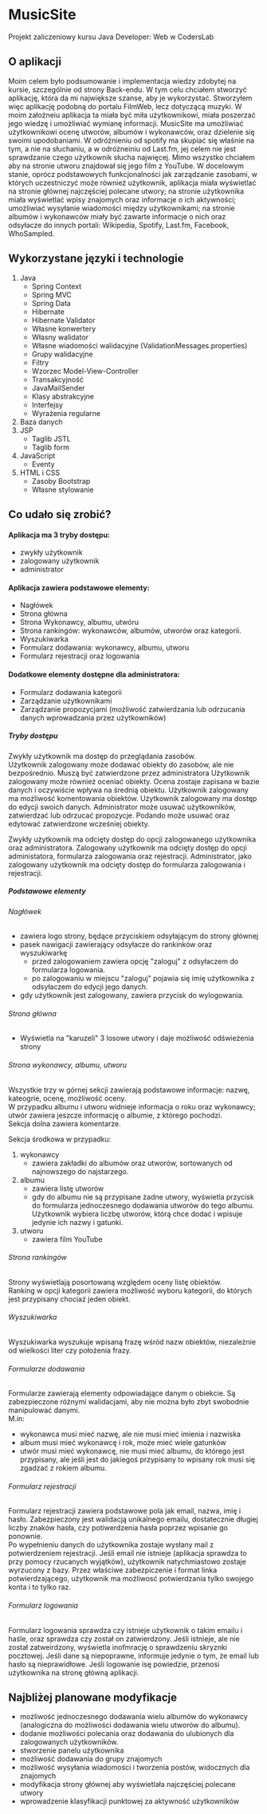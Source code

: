 # MusicSite
Projekt zaliczeniowy kursu Java Developer: Web w CodersLab

## O aplikacji

Moim celem było podsumowanie i implementacja wiedzy zdobytej na kursie, szczególnie od strony Back-endu. 
W tym celu chciałem stworzyć aplikację, która da mi największe szanse, aby je wykorzystać. 
Stworzyłem więc aplikację podobną do portalu FilmWeb, lecz dotyczącą muzyki.
W moim założneiu aplikacja ta miała być miła użytkownikowi, miała poszerzać jego wiedzę i umożliwiać wymianę informacji.
MusicSite ma umożliwiać użytkownikowi ocenę utworów, albumów i wykonawców, oraz dzielenie się swoimi upodobaniami. 
W odróżnieniu od spotify ma skupiać się właśnie na tym, a nie na słuchaniu, 
a w odróżneiniu od Last.fm, jej celem nie jest sprawdzanie czego użytkownik słucha najwięcej. 
Mimo wszystko chciałem aby na stronie utworu znajdował się jego film z YouTube.
W docelowym stanie, oprócz podstawowych funkcjonalności jak zarządzanie zasobami, 
w których uczestniczyć może również użytkownik,
aplikacja miała wyświetlać na stronie głównej najczęściej polecane utwory; 
na stronie użytkownika miała wyświetlać wpisy znajomych oraz informacje o ich aktywności;
umożliwiać wysyłanie wiadomości między użytkownikami; 
na stronie albumów i wykonawców miały być zawarte informacje o nich oraz odsyłacze do innych portali: 
Wikipedia, Spotify, Last.fm, Facebook, WhoSampled.

## Wykorzystane języki i technologie
1. Java
   - Spring Context
   - Spring MVC
   - Spring Data
   - Hibernate
   - Hibernate Validator
   - Własne konwertery
   - Własny walidator
   - Własne wiadomości walidacyjne (ValidationMessages.properties)
   - Grupy walidacyjne
   - Filtry
   - Wzorzec Model-View-Controller
   - Transakcyjność
   - JavaMailSender
   - Klasy abstrakcyjne
   - Interfejsy
   - Wyrażenia regularne
2. Baza danych
3. JSP
   - Taglib JSTL
   - Taglib form
4. JavaScript
   - Eventy
5. HTML i CSS
   - Zasoby Bootstrap
   - Własne stylowanie


## Co udało się zrobić?
#### Aplikacja ma 3 tryby dostępu:
- zwykły użytkownik
- zalogowany użytkownik
- administrator

#### Aplikacja zawiera podstawowe elementy:
- Nagłówek
- Strona główna
- Strona Wykonawcy, albumu, utwóru
- Strona rankingów: wykonawców, albumów, utworów oraz kategorii.
- Wyszukiwarka
- Formularz dodawania: wykonawcy, albumu, utworu
- Formularz rejestracji oraz logowania

#### Dodatkowe elementy dostępne dla administratora:
- Formularz dodawania kategorii
- Zarządzanie użytkownikami
- Zarządzanie propozycjami (możliwość zatwierdzania lub odrzucania danych wprowadzania przez użytkowników)

##### Tryby dostępu
Zwykły użytkownik ma dostęp do przeglądania zasobów.\
Użytkownik zalogowany może dodawać obiekty do zasobów, ale nie bezpośrednio. Muszą być zatwierdzone przez administratora
Użytkownik zalogowany może również oceniać obiekty. Ocena zostaje zapisana w bazie danych i oczywiście wpływa na średnią obiektu.
Użytkownik zalogowany ma możliwość komentowania obiektów.
Użytkownik zalogowany ma dostęp do edycji swoich danych.
Administrator może usuwać użytkowników, zatwierdzać lub odrzucać propozycje. Podando może usuwać oraz edytować zatwierdzone wcześniej obiekty.

Zwykły użytkownik ma odcięty dostęp do opcji zalogowanego użytkownika oraz administratora.
Zalogowany użytkownik ma odcięty dostęp do opcji administatora, formularza zalogowania oraz rejestracji.
Administrator, jako zalogowany użytkownik ma odcięty dostęp do formularza zalogowania i rejestracji.

##### Podstawowe elementy
###### Nagłówek
- zawiera logo strony, będące przyciskiem odsyłającym do strony głównej
- pasek nawigacji zawierający odsyłacze do rankinków oraz wyszukiwarkę
  - przed zalogowaniem zawiera opcję "zaloguj" z odsyłaczem do formularza logowania.
  - po zalogowaniu w miejscu "zaloguj" pojawia się imię użytkownika z odsyłaczem do edycji jego danych.
- gdy użytkownik jest zalogowany, zawiera przycisk do wylogowania.

###### Strona główna
 - Wyświetla na "karuzeli" 3 losowe utwory i daje możliwość odświeżenia strony
 
###### Strona wykonawcy, albumu, utworu
Wszystkie trzy w górnej sekcji zawierają podstawowe informacje: nazwę, kateogrie, ocenę, możliwość oceny.\
W przypadku albumu i utworu widnieje informacja o roku oraz wykonawcy; utwór zawiera jeszcze informację o albumie, z którego pochodzi.\
Sekcja dolna zawiera komentarze.

Sekcja środkowa w przypadku:
1. wykonawcy
   - zawiera zakładki do albumów oraz utworów, sortowanych od najnowszego do najstarzego.
2. albumu
   - zawiera listę utworów
   - gdy do albumu nie są przypisane żadne utwory, wyświetla przycisk do formularza jednoczesnego dodawania utworów do tego albumu.
   Użytkownik wybiera liczbę utworów, którą chce dodać i wpisuje jedynie ich nazwy i gatunki.
3. utworu
   - zawiera film YouTube
   
###### Strona rankingów
Strony wyświetlają posortowaną względem oceny listę obiektów.\
Ranking w opcji kategorii zawiera możliwość wyboru kategorii, do których jest przypisany chociaż jeden obiekt.

###### Wyszukiwarka
Wyszukiwarka wyszukuje wpisaną frazę wśród nazw obiektów, niezależnie od wielkości liter czy położenia frazy.

###### Formularze dodawania
Formularze zawierają elementy odpowiadające danym o obiekcie. Są zabezpieczone różnymi walidacjami, aby nie można było zbyt swobodnie manipulować danymi.\
M.in:
- wykonawca musi mieć nazwę, ale nie musi mieć imienia i nazwiska
- album musi mieć wykonawcę i rok, może mieć wiele gatunków
- utwór musi mieć wykonawcę, nie musi mieć albumu, do którego jest przypisany, ale jeśli jest do jakiegoś przypisany to wpisany rok musi się zgadzać z rokiem albumu.

###### Formularz rejestracji
Formularz rejestracji zawiera podstawowe pola jak email, nazwa, imię i hasło. 
Zabezpieczony jest walidacją unikalnego emailu, dostatecznie długiej liczby znaków hasła, 
czy potiwerdzenia hasła poprzez wpisanie go ponownie.\
Po wypełnieniu danych do użytkownika zostaje wysłany mail z potwierdzeniem rejestracji.
Jeśli email nie istnieje (aplikacja sprawdza to przy pomocy rzucanych wyjątków), 
użytkownik natychmiastowo zostaje wyrzucony z bazy. Przez właściwe zabezpiczenie i format linka potwierdzającego, 
użytkownik ma możliwosć potwierdzania tylko swojego konta i to tylko raz.

###### Formularz logowania
Formularz logowania sprawdza czy istnieje użytkownik o takim emailu i haśle, oraz sprawdza czy został on zatwierdzony. 
Jeśli istnieje, ale nie został zatweirdzony, wyświetla inofmrację o sprawdzeniu skryznki pocztowej. 
Jeśli dane są niepoprawne, informuje jedynie o tym, że email lub hasło są nieprawidłowe. 
Jeśli logowanie isę powiedzie, przenosi użytkownika na stronę główną aplikacji.


## Najbliżej planowane modyfikacje
- możliwość jednoczesnego dodawania wielu albumów do wykonawcy (analogiczna do możliwości dodawania wielu utworów do albumu).
- dodanie możliwości polecania oraz dodawania do ulubionych dla zalogowanych użytkowników.
- stworzenie panelu użytkownika
- możliwość dodawania do grupy znajomych
- możliwość wysyłania wiadomości i tworzenia postów, widocznych dla znajomych
- modyfikacja strony głównej aby wyświetlała najczęściej polecane utwory
- wprowadzenie klasyfikacji punktowej za aktywność użytkowników
